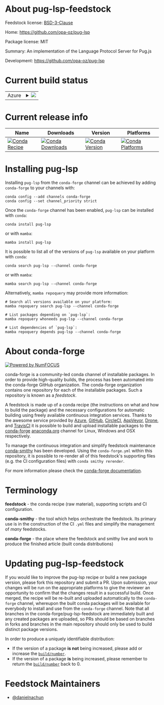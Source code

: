 About pug-lsp-feedstock
=======================

Feedstock license: [BSD-3-Clause](https://github.com/conda-forge/pug-lsp-feedstock/blob/main/LICENSE.txt)

Home: https://github.com/opa-oz/pug-lsp

Package license: MIT

Summary: An implementation of the Language Protocol Server for Pug.js

Development: https://github.com/opa-oz/pug-lsp

Current build status
====================


<table>
    
  <tr>
    <td>Azure</td>
    <td>
      <details>
        <summary>
          <a href="https://dev.azure.com/conda-forge/feedstock-builds/_build/latest?definitionId=23886&branchName=main">
            <img src="https://dev.azure.com/conda-forge/feedstock-builds/_apis/build/status/pug-lsp-feedstock?branchName=main">
          </a>
        </summary>
        <table>
          <thead><tr><th>Variant</th><th>Status</th></tr></thead>
          <tbody><tr>
              <td>linux_64</td>
              <td>
                <a href="https://dev.azure.com/conda-forge/feedstock-builds/_build/latest?definitionId=23886&branchName=main">
                  <img src="https://dev.azure.com/conda-forge/feedstock-builds/_apis/build/status/pug-lsp-feedstock?branchName=main&jobName=linux&configuration=linux%20linux_64_" alt="variant">
                </a>
              </td>
            </tr><tr>
              <td>linux_aarch64</td>
              <td>
                <a href="https://dev.azure.com/conda-forge/feedstock-builds/_build/latest?definitionId=23886&branchName=main">
                  <img src="https://dev.azure.com/conda-forge/feedstock-builds/_apis/build/status/pug-lsp-feedstock?branchName=main&jobName=linux&configuration=linux%20linux_aarch64_" alt="variant">
                </a>
              </td>
            </tr><tr>
              <td>linux_ppc64le</td>
              <td>
                <a href="https://dev.azure.com/conda-forge/feedstock-builds/_build/latest?definitionId=23886&branchName=main">
                  <img src="https://dev.azure.com/conda-forge/feedstock-builds/_apis/build/status/pug-lsp-feedstock?branchName=main&jobName=linux&configuration=linux%20linux_ppc64le_" alt="variant">
                </a>
              </td>
            </tr><tr>
              <td>osx_64</td>
              <td>
                <a href="https://dev.azure.com/conda-forge/feedstock-builds/_build/latest?definitionId=23886&branchName=main">
                  <img src="https://dev.azure.com/conda-forge/feedstock-builds/_apis/build/status/pug-lsp-feedstock?branchName=main&jobName=osx&configuration=osx%20osx_64_" alt="variant">
                </a>
              </td>
            </tr><tr>
              <td>osx_arm64</td>
              <td>
                <a href="https://dev.azure.com/conda-forge/feedstock-builds/_build/latest?definitionId=23886&branchName=main">
                  <img src="https://dev.azure.com/conda-forge/feedstock-builds/_apis/build/status/pug-lsp-feedstock?branchName=main&jobName=osx&configuration=osx%20osx_arm64_" alt="variant">
                </a>
              </td>
            </tr>
          </tbody>
        </table>
      </details>
    </td>
  </tr>
</table>

Current release info
====================

| Name | Downloads | Version | Platforms |
| --- | --- | --- | --- |
| [![Conda Recipe](https://img.shields.io/badge/recipe-pug--lsp-green.svg)](https://anaconda.org/conda-forge/pug-lsp) | [![Conda Downloads](https://img.shields.io/conda/dn/conda-forge/pug-lsp.svg)](https://anaconda.org/conda-forge/pug-lsp) | [![Conda Version](https://img.shields.io/conda/vn/conda-forge/pug-lsp.svg)](https://anaconda.org/conda-forge/pug-lsp) | [![Conda Platforms](https://img.shields.io/conda/pn/conda-forge/pug-lsp.svg)](https://anaconda.org/conda-forge/pug-lsp) |

Installing pug-lsp
==================

Installing `pug-lsp` from the `conda-forge` channel can be achieved by adding `conda-forge` to your channels with:

```
conda config --add channels conda-forge
conda config --set channel_priority strict
```

Once the `conda-forge` channel has been enabled, `pug-lsp` can be installed with `conda`:

```
conda install pug-lsp
```

or with `mamba`:

```
mamba install pug-lsp
```

It is possible to list all of the versions of `pug-lsp` available on your platform with `conda`:

```
conda search pug-lsp --channel conda-forge
```

or with `mamba`:

```
mamba search pug-lsp --channel conda-forge
```

Alternatively, `mamba repoquery` may provide more information:

```
# Search all versions available on your platform:
mamba repoquery search pug-lsp --channel conda-forge

# List packages depending on `pug-lsp`:
mamba repoquery whoneeds pug-lsp --channel conda-forge

# List dependencies of `pug-lsp`:
mamba repoquery depends pug-lsp --channel conda-forge
```


About conda-forge
=================

[![Powered by
NumFOCUS](https://img.shields.io/badge/powered%20by-NumFOCUS-orange.svg?style=flat&colorA=E1523D&colorB=007D8A)](https://numfocus.org)

conda-forge is a community-led conda channel of installable packages.
In order to provide high-quality builds, the process has been automated into the
conda-forge GitHub organization. The conda-forge organization contains one repository
for each of the installable packages. Such a repository is known as a *feedstock*.

A feedstock is made up of a conda recipe (the instructions on what and how to build
the package) and the necessary configurations for automatic building using freely
available continuous integration services. Thanks to the awesome service provided by
[Azure](https://azure.microsoft.com/en-us/services/devops/), [GitHub](https://github.com/),
[CircleCI](https://circleci.com/), [AppVeyor](https://www.appveyor.com/),
[Drone](https://cloud.drone.io/welcome), and [TravisCI](https://travis-ci.com/)
it is possible to build and upload installable packages to the
[conda-forge](https://anaconda.org/conda-forge) [anaconda.org](https://anaconda.org/)
channel for Linux, Windows and OSX respectively.

To manage the continuous integration and simplify feedstock maintenance
[conda-smithy](https://github.com/conda-forge/conda-smithy) has been developed.
Using the ``conda-forge.yml`` within this repository, it is possible to re-render all of
this feedstock's supporting files (e.g. the CI configuration files) with ``conda smithy rerender``.

For more information please check the [conda-forge documentation](https://conda-forge.org/docs/).

Terminology
===========

**feedstock** - the conda recipe (raw material), supporting scripts and CI configuration.

**conda-smithy** - the tool which helps orchestrate the feedstock.
                   Its primary use is in the construction of the CI ``.yml`` files
                   and simplify the management of *many* feedstocks.

**conda-forge** - the place where the feedstock and smithy live and work to
                  produce the finished article (built conda distributions)


Updating pug-lsp-feedstock
==========================

If you would like to improve the pug-lsp recipe or build a new
package version, please fork this repository and submit a PR. Upon submission,
your changes will be run on the appropriate platforms to give the reviewer an
opportunity to confirm that the changes result in a successful build. Once
merged, the recipe will be re-built and uploaded automatically to the
`conda-forge` channel, whereupon the built conda packages will be available for
everybody to install and use from the `conda-forge` channel.
Note that all branches in the conda-forge/pug-lsp-feedstock are
immediately built and any created packages are uploaded, so PRs should be based
on branches in forks and branches in the main repository should only be used to
build distinct package versions.

In order to produce a uniquely identifiable distribution:
 * If the version of a package **is not** being increased, please add or increase
   the [``build/number``](https://docs.conda.io/projects/conda-build/en/latest/resources/define-metadata.html#build-number-and-string).
 * If the version of a package **is** being increased, please remember to return
   the [``build/number``](https://docs.conda.io/projects/conda-build/en/latest/resources/define-metadata.html#build-number-and-string)
   back to 0.

Feedstock Maintainers
=====================

* [@danielnachun](https://github.com/danielnachun/)

